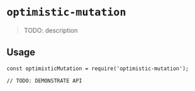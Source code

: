# `optimistic-mutation`

> TODO: description

## Usage

```
const optimisticMutation = require('optimistic-mutation');

// TODO: DEMONSTRATE API
```
